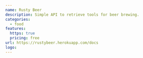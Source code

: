 ```yaml
---
name: Rusty Beer
description: Simple API to retrieve tools for beer brewing.
categories:
  - food
features:
  https: true
  pricing: free
url: https://rustybeer.herokuapp.com/docs
logo:
---
```

